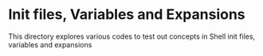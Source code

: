 # Init files, Variables and Expansions
This directory explores various codes to test out concepts in Shell init files, variables and expansions
